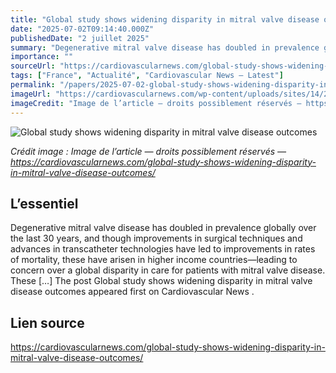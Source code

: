 ```yaml
---
title: "Global study shows widening disparity in mitral valve disease outcomes"
date: "2025-07-02T09:14:40.000Z"
publishedDate: "2 juillet 2025"
summary: "Degenerative mitral valve disease has doubled in prevalence globally over the last 30 years, and though improvements in surgical techniques and advances in transcatheter technologies have led to improvements in rates of mortality, these have arisen in higher income countries—leading to concern over a global disparity in care for patients with mitral valve disease. These [&#8230;] The post Global study shows widening disparity in mitral valve disease outcomes appeared first on Cardiovascular News ."
importance: ""
sourceUrl: "https://cardiovascularnews.com/global-study-shows-widening-disparity-in-mitral-valve-disease-outcomes/"
tags: ["France", "Actualité", "Cardiovascular News — Latest"]
permalink: "/papers/2025-07-02-global-study-shows-widening-disparity-in-mitral-valve-disease-outcomes"
imageUrl: "https://cardiovascularnews.com/wp-content/uploads/sites/14/2025/07/1751042050942.jpeg"
imageCredit: "Image de l’article — droits possiblement réservés — https://cardiovascularnews.com/global-study-shows-widening-disparity-in-mitral-valve-disease-outcomes/"
---
```


![Global study shows widening disparity in mitral valve disease outcomes](https://cardiovascularnews.com/wp-content/uploads/sites/14/2025/07/1751042050942.jpeg)

*Crédit image : Image de l’article — droits possiblement réservés — https://cardiovascularnews.com/global-study-shows-widening-disparity-in-mitral-valve-disease-outcomes/*

## L’essentiel

Degenerative mitral valve disease has doubled in prevalence globally over the last 30 years, and though improvements in surgical techniques and advances in transcatheter technologies have led to improvements in rates of mortality, these have arisen in higher income countries—leading to concern over a global disparity in care for patients with mitral valve disease. These [&#8230;] The post Global study shows widening disparity in mitral valve disease outcomes appeared first on Cardiovascular News .

## Lien source

https://cardiovascularnews.com/global-study-shows-widening-disparity-in-mitral-valve-disease-outcomes/
